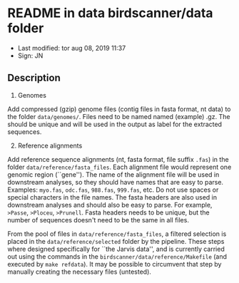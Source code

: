 # README in data birdscanner/data folder

- Last modified: tor aug 08, 2019  11:37
- Sign: JN

## Description

1. Genomes

Add compressed (gzip) genome files (contig files in fasta format, nt data) to
the folder `data/genomes/`.  Files need to be named named (example) <name>.gz.
The <name> should be unique and will be used in the output as label for the
extracted sequences.

2. Reference alignments

Add reference sequence alignments (nt, fasta format, file suffix `.fas`) in the
folder `data/reference/fasta_files`. Each alignment file would represent one
genomic region (``gene'').  The name of the alignment file will be used in
downstream analyses, so they should have names that are easy to parse.
Examples: `myo.fas`, `odc.fas`, `988.fas`, `999.fas`, etc. Do not use spaces or
special characters in the file names. The fasta headers are also used in
downstream analyses and should also be easy to parse. For example, `>Passe`,
`>Ploceu`, `>Prunell`. Fasta headers needs to be unique, but the number of
sequences doesn't need to be the same in all files.

From the pool of files in `data/reference/fasta_files`, a filtered selection is
placed in the `data/reference/selected` folder by the pipeline. These steps
where designed specifically for ``the Jarvis data'', and is currently carried
out using the commands in the `birdscanner/data/reference/Makefile` (and
executed by `make refdata`). It may be possible to circumvent that step by
manually creating the necessary files (untested).

